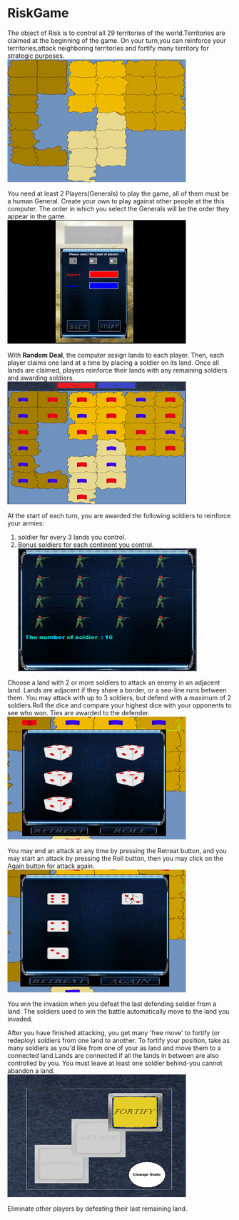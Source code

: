 # RiskGame

The object of Risk is to control all 29 territories of the world.Territories are claimed at the beginning of the game. On your turn,you can reinforce your territories,attack neighboring territories and fortify many territory for strategic purposes.
![map](resource/images/Rules/mapForRules.png)

You need at least 2 Players(Generals) to play the game, all of them must be a human General. Create your own to play against other people at the this computer. The order in which you select the Generals will be the order they appear in the game. 
![Start new game](resource/images/Rules/newGame.png)

With **Random Deal**, the computer assign lands to each player. Then, each player claims one land at a time by placing a soldier on its land. Once all lands are claimed, players reinforce their lands with any remaining soldiers and awarding soldiers.
![Random deal](resource/images/Rules/randomDeal.PNG)


At the start of each turn, you are awarded the following soldiers to reinforce your armies:
1. soldier for every 3 lands you control.
1. Bonus soldiers for each continent you control.
![Soldiers](resource/images/Rules/soldiers.png)

Choose a land with 2 or more soldiers to attack an enemy in an adjacent land. Lands are adjacent if they share a border, or a sea-line runs between them. You may attack with up to 3 soldiers, but defend with a maximum of 2 soldiers.Roll the dice and compare your highest dice with your opponents to see who won. Ties are awarded to the defender.
![Attack](resource/images/Rules/attack.PNG)

You may end an attack at any time by pressing the Retreat button, and you may start an attack by pressing the Roll button, then you may click on the Again button for attack again.
![Roll](resource/images/Rules/roll.PNG)

You win the invasion when you defeat the last defending soldier from a land. The soldiers used to win the battle automatically move to the land you invaded.

After you have finished attacking, you get many 'free move' to fortify (or redeploy) soldiers from one land to another. To fortify your position, take as many soldiers as you'd like from one of your as land and move them to a connected land.Lands are connected if all the lands in between are also controlled by you. You must leave at least one soldier behind-you cannot abandon a land.
![Fortify](resource/images/Rules/fortify.PNG)

Eliminate other players by defeating their last remaining land.
